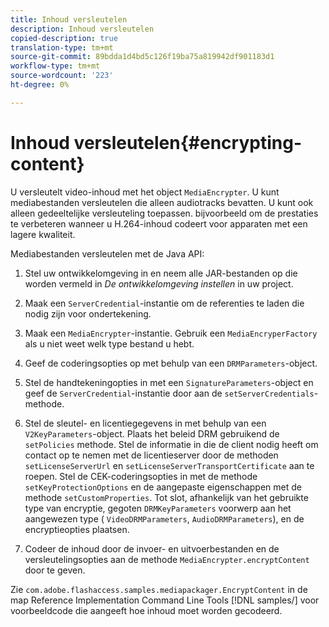 ```yaml
---
title: Inhoud versleutelen
description: Inhoud versleutelen
copied-description: true
translation-type: tm+mt
source-git-commit: 89bdda1d4bd5c126f19ba75a819942df901183d1
workflow-type: tm+mt
source-wordcount: '223'
ht-degree: 0%

---
```



# Inhoud versleutelen{#encrypting-content}

U versleutelt video-inhoud met het object `MediaEncrypter`. U kunt mediabestanden versleutelen die alleen audiotracks bevatten. U kunt ook alleen gedeeltelijke versleuteling toepassen. bijvoorbeeld om de prestaties te verbeteren wanneer u H.264-inhoud codeert voor apparaten met een lagere kwaliteit.

Mediabestanden versleutelen met de Java API:

1. Stel uw ontwikkelomgeving in en neem alle JAR-bestanden op die worden vermeld in *De ontwikkelomgeving instellen* in uw project.
1. Maak een `ServerCredential`-instantie om de referenties te laden die nodig zijn voor ondertekening.
1. Maak een `MediaEncrypter`-instantie. Gebruik een `MediaEncryperFactory` als u niet weet welk type bestand u hebt.

1. Geef de coderingsopties op met behulp van een `DRMParameters`-object.
1. Stel de handtekeningopties in met een `SignatureParameters`-object en geef de `ServerCredential`-instantie door aan de `setServerCredentials`-methode.

1. Stel de sleutel- en licentiegegevens in met behulp van een `V2KeyParameters`-object. Plaats het beleid DRM gebruikend de `setPolicies` methode. Stel de informatie in die de client nodig heeft om contact op te nemen met de licentieserver door de methoden `setLicenseServerUrl` en `setLicenseServerTransportCertificate` aan te roepen. Stel de CEK-coderingsopties in met de methode `setKeyProtectionOptions` en de aangepaste eigenschappen met de methode `setCustomProperties`. Tot slot, afhankelijk van het gebruikte type van encryptie, gegoten `DRMKeyParameters` voorwerp aan het aangewezen type ( `VideoDRMParameters`, `AudioDRMParameters`), en de encryptieopties plaatsen.

1. Codeer de inhoud door de invoer- en uitvoerbestanden en de versleutelingsopties aan de methode `MediaEncrypter.encryptContent` door te geven.

Zie `com.adobe.flashaccess.samples.mediapackager.EncryptContent` in de map Reference Implementation Command Line Tools [!DNL samples/] voor voorbeeldcode die aangeeft hoe inhoud moet worden gecodeerd.
